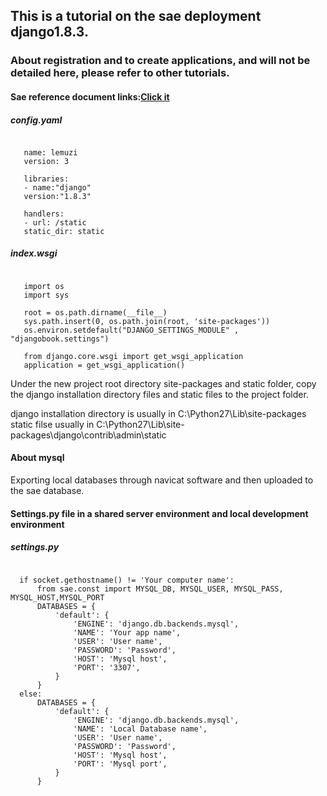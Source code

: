 ## This is a tutorial on the sae deployment django1.8.3.
### About registration and to create applications, and will not be detailed here, please refer to other tutorials.
  
####  Sae reference document links:[Click it](http://www.sinacloud.com/doc/sae/python/tutorial.html#shi-yong-web-kai-fa-kuang-jia) 

##### config.yaml
<pre><code>
   name: lemuzi
   version: 3
     
   libraries:
   - name:"django"
   version:"1.8.3"
     
   handlers:
   - url: /static
   static_dir: static
</code></pre>
  
##### index.wsgi
<pre><code>
   import os
   import sys
   
   root = os.path.dirname(__file__)
   sys.path.insert(0, os.path.join(root, 'site-packages'))
   os.environ.setdefault("DJANGO_SETTINGS_MODULE" , "djangobook.settings")
   
   from django.core.wsgi import get_wsgi_application  
   application = get_wsgi_application()
</code></pre>

Under the new project root directory site-packages and static folder, copy the django installation directory files and static files to the project folder.

django installation directory is usually in C:\Python27\Lib\site-packages  
static filse usually in C:\Python27\Lib\site-packages\django\contrib\admin\static

#### About mysql
Exporting local databases through navicat software and then uploaded to the sae database.  

#### Settings.py file in a shared server environment and local development environment
##### settings.py
<pre><code>
  if socket.gethostname() != 'Your computer name':
      from sae.const import MYSQL_DB, MYSQL_USER, MYSQL_PASS, MYSQL_HOST,MYSQL_PORT 
      DATABASES = {
          'default': {
              'ENGINE': 'django.db.backends.mysql',
              'NAME': 'Your app name',
              'USER': 'User name',
              'PASSWORD': 'Password',
              'HOST': 'Mysql host',
              'PORT': '3307',
          }
      }
  else:
      DATABASES = {
          'default': {
              'ENGINE': 'django.db.backends.mysql',
              'NAME': 'Local Database name',
              'USER': 'User name',
              'PASSWORD': 'Password',
              'HOST': 'Mysql host',
              'PORT': 'Mysql port',
          }
      }
</code></pre>

